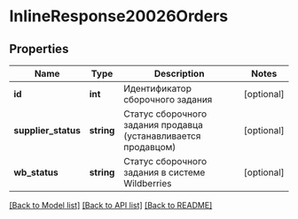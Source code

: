 # InlineResponse20026Orders

## Properties
Name | Type | Description | Notes
------------ | ------------- | ------------- | -------------
**id** | **int** | Идентификатор сборочного задания | [optional] 
**supplier_status** | **string** | Статус сборочного задания продавца (устанавливается продавцом) | [optional] 
**wb_status** | **string** | Статус сборочного задания в системе Wildberries | [optional] 

[[Back to Model list]](../../README.md#documentation-for-models) [[Back to API list]](../../README.md#documentation-for-api-endpoints) [[Back to README]](../../README.md)

